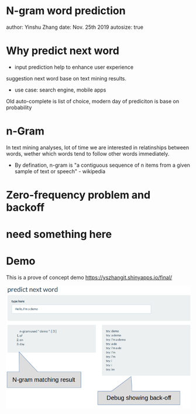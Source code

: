 N-gram word prediction
========================================================
author: Yinshu Zhang
date: Nov. 25th 2019
autosize: true

Why predict next word
========================================================
- input prediction help to enhance user experience

suggestion next word base on text mining results.
- use case: search engine, mobile apps

Old auto-complete is list of choice, modern day of prediciton is base on probability

  

n-Gram
========================================================
In text mining analyses, lot of time we are interested in relatinships between words, wether which words tend to follow other words immediately. 
- By defination, n-gram is "a contiguous sequence of n items from a given sample of text or speech" - wikipedia

Zero-frequency problem and backoff
========================================================

need something here
========================================================

Demo
========================================================
This is a prove of concept demo <https://yszhangit.shinyapps.io/final/>

![](./slide_demo.png)
